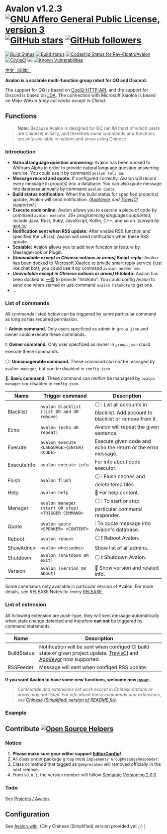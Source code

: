# Avalon v1.2.3    [![GNU Affero General Public License, version 3](https://www.gnu.org/graphics/agplv3-155x51.png)](https://www.gnu.org/licenses/agpl.html) [![GitHub stars](https://img.shields.io/github/stars/Ray-Eldath/Avalon.svg?style=social&label=Stars)](https://github.com/Ray-Eldath/Avalon/stargazers) [![GitHub followers](https://img.shields.io/github/followers/Ray-Eldath.svg?style=social&label=Follow)](https://github.com/Ray-Eldath)

[![Build Status](https://img.shields.io/travis/Ray-Eldath/Avalon/master.svg?style=flat-square)](https://travis-ci.org/Ray-Eldath/Avalon) [![Build status](https://img.shields.io/appveyor/ci/RayEldath/avalon/master.svg?style=flat-square)](https://ci.appveyor.com/project/RayEldath/avalon/branch/master) [![Codeship Status for Ray-Eldath/Avalon](https://img.shields.io/codeship/28b37980-8a1d-0135-1242-62d9615dc8b0/master.svg?style=flat-square)](https://app.codeship.com/projects/248940) [![CircleCI](https://img.shields.io/circleci/project/github/Ray-Eldath/Avalon/master.svg?style=flat-square)](https://circleci.com/gh/Ray-Eldath/Avalon/tree/master) [![](https://jitpack.io/v/Ray-Eldath/Avalon.svg?style=flat-square)](https://jitpack.io/#Ray-Eldath/Avalon) [![Known Vulnerabilities](https://snyk.io/test/github/ray-eldath/avalon/badge.svg?style=flat-square)](https://snyk.io/test/github/ray-eldath/avalon) 

[中文（简体）](https://github.com/Ray-Eldath/Avalon/blob/master/README.zh_CN.md)

**Avalon is a scalable multi-function group robot for QQ and Discord.**

The support for QQ is based on [CoolQ-HTTP-API](https://github.com/richardchien/coolq-http-api), and the support for Discord is based on [JDA](https://github.com/DV8FromTheWorld/JDA/). The connection with Microsoft XiaoIce is based on Mojo-Weixin *(may not works except in China)*.

## Functions

> **Note:** Because Avalon is designed for QQ (an IM most of which users are Chinese) initially, and therefore some commands and functions are *only* available in nations and areas using Chinese.

### Introduction
 - **Natural language question answering:** Avalon has been docked to Wolfram Alpha in order to provide natural language question answering service. You could use it by command `avalon tell me`.
 - **Message record and quote:** If configured correctly, Avalon will record every message in group(s) into a database. You can also quote message into database annually by command `avalon quote`.
 - **Build status notification:** When the build status for specified project(s) update, Avalon will send notification. *([AppVeyor](https://ci.appveyor.com) and [TravisCI](https://travis-ci.org) supported.)*
 - **Execute code online:** Avalon allows you to execute a piece of code by command `avalon execute`. *35+ programming languages supported*, include Java, Rust, Ruby, JavaScript, Kotlin, C++, and so on. *(served by [glot.io](https://glot.io))*
 - **Notification sent when RSS update:** After enable RSS function and specified the URL(s), Avalon will send notification when these RSS update.
 - **Scalable:** Avalon allows you to add new function or feature by MessageHook or Plugin.
 - ***(Unavailable except in Chinese nations or areas)* Smart reply:** Avalon has been docked to [Microsoft XiaoIce](http://www.msxiaoice.com) to privide smart reply service (just like chat bot), you could use it by command `avalon answer me`.
 - ***Unavailable except in Chinese nations or areas)* Hitokoto:** Avalon has been docked to [一言](http://hitokoto.cn) to provide "hitokoto". You could config Avalon to send one when started or use command `avalon hitokoto` to get one.
 - ...

### List of commands

All commands listed below can be triggered by some particular command as long as has required permission.

:grey_exclamation:: **Admin command.** Only users specficed as admin in `group.json` and owner could execute these commands.

:exclamation:: **Owner command.** Only user specficed as owner in `group.json` could execute these commands.

:white_circle:: **Unmanagerable command.** These command *can not* be managed by `avalon manager`, but *can* be disabled in `config.json`.

:red_circle:: **Basic command.** These command can *neither* be managerd by `avalon manager` *nor* disabled in `config.json`.

| Name        | Trigger command                                    | Description                                                  |
| ----------- | -------------------------------------------------- | ------------------------------------------------------------ |
| Blacklist   | `avalon blacklist (list OR add OR remove)`         | :white_circle: :grey_exclamation: List all accounts in blacklist. Add account to blacklist or remove from it. |
| Echo        | `avalon (echo OR repeat)`                          | Avalon will repeat the given sentence.                       |
| Execute     | `avalon execute <LANGUAGE>{ENTER}<CODE>`           | Execute given code and echo the return or the error message. |
| ExecuteInfo | `avalon execute info`                              | For info about code executor.                                |
| Flush       | `avalon flush`                                     | :white_circle: :grey_exclamation: Flush caches and delete temp files. |
| Help        | `avalon help`                                      | :red_circle: For help content.                               |
| Manager     | `avalon manager (start OR stop) <TRIGGER COMMAND>` | :white_circle: :grey_exclamation: To start or stop particular command responder. |
| Quote       | `avalon quote <SPEAKER> <CONTENT>`                 | :grey_exclamation: To quote message into Avalon's database.  |
| Reboot      | `avalon reboot`                                    | :white_circle: :exclamation: Reboot Avalon.                  |
| ShowAdmin   | `avalon whoisadmin`                                | Show list of all admins.                                     |
| Shutdown    | `avalon (shutdown OR exit)`                        | :white_circle: :exclamation: Shutdown Avalon.                |
| Version     | `avalon (version OR about)`                        | :red_circle: Show version and related info.                  |

Some commands only available in particular version of Avalon. For more details, see RELEASE Notes for every [RELEASE](https://github.com/Ray-Eldath/Avalon/releases).

### List of extension

All following extension are push-type, they will sent message automatically when state change detected and therefore **can not** be triggered by command statements.

| Name        | Description                                                  |
| ----------- | ------------------------------------------------------------ |
| BuildStatus | Notification will be sent when configed CI build state of given project update. [TravisCI](https://travis-ci.org) and [AppVeyor](https://ci.appveyor.com) now supported. |
| RSSFeeder   | Message will sent when configed RSS update.                  |

**If you want Avalon to have some new functions, welcome new [issue](https://github.com/Ray-Eldath/Avalon/issues).**

> *Commands and extensions not work except in Chinese nations or areas may not listed. For info about these commands and extensions, see [Chinese (Simplified) version of README file](https://github.com/Ray-Eldath/Avalon/blob/master/README.zh_CN.md).*

### Example



## Contribute [![Open Source Helpers](https://www.codetriage.com/ray-eldath/avalon/badges/users.svg?style=flat-square)](https://www.codetriage.com/ray-eldath/avalon)

### Notice

1. **Please make sure your editor support [EditorConfig](http://editorconfig.org)!**
2. All class under package `group` must `implements GroupMessageResponder`.
3. Class or method that tagged as `@deprecated` will removed officially in the next release.
4. From `v0.0.1`, the version number will follow [Semantic Versioning 2.0.0](http://semver.org/).

### Todo

See [Projects / Avalon](https://github.com/Ray-Eldath/Avalon/projects/1).

## Configuration

See [Avalon.wiki](https://github.com/Ray-Eldath/Avalon/wiki). (Only Chinese (Simplified) version provided yet ;-) )